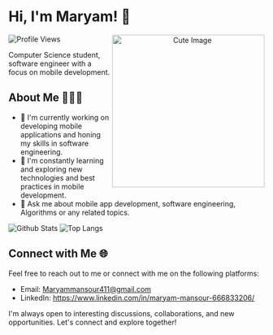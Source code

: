 
# Hi, I'm Maryam! 👀

<div align="center">
  <img src="https://octodex.github.com/images/motherhubbertocat.png" align="right" alt="Cute Image" width="300"/>
</div>


![Profile Views](https://komarev.com/ghpvc/?username=MaryamMansour)

 Computer Science student, software engineer with a focus on mobile development.

## About Me 🙋🏻‍♀️

- 🔭 I'm currently working on developing mobile applications and honing my skills in software engineering.
- 🌱 I'm constantly learning and exploring new technologies and best practices in mobile development.
- 💬 Ask me about mobile app development, software engineering, Algorithms or any related topics.



![Github Stats](https://github-readme-stats.vercel.app/api?username=MaryamMansour&show_icons=true&theme=buefy)  ![Top Langs](https://github-readme-stats.vercel.app/api/top-langs/?username=MaryamMansour&layout=compact&theme=buefy)




## Connect with Me 🌐

Feel free to reach out to me or connect with me on the following platforms:

- Email: Maryammansour411@gmail.com
- LinkedIn: https://www.linkedin.com/in/maryam-mansour-666833206/

I'm always open to interesting discussions, collaborations, and new opportunities. Let's connect and explore together!
